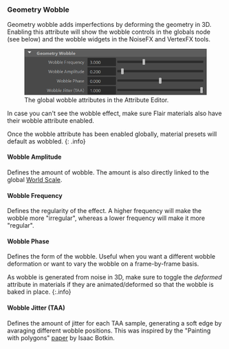 ### Geometry Wobble
Geometry wobble adds imperfections by deforming the geometry in 3D. Enabling this attribute will show the wobble controls in the globals node (see below) and the wobble widgets in the NoiseFX and VertexFX tools.

<figure class="aio-ui">
	<img src="/media/effects/wobble/wobble-attrs.png" alt="Global wobble attributes in the Attribute Editor">
	<figcaption>The global wobble attributes in the Attribute Editor.</figcaption>
</figure>

In case you can't see the wobble effect, make sure Flair materials also have their wobble attribute enabled.

Once the wobble attribute has been enabled globally, material presets will default as wobbled.
{: .info}

#### Wobble Amplitude
Defines the amount of wobble. The amount is also directly linked to the global [World Scale](/flair/getting-started/globals/#world-scale).

#### Wobble Frequency
Defines the regularity of the effect. A higher frequency will make the wobble more "irregular", whereas a lower frequency will make it more "regular".

#### Wobble Phase
Defines the form of the wobble. Useful when you want a different wobble deformation or want to vary the wobble on a frame-by-frame basis.

As wobble is generated from noise in 3D, make sure to toggle the *deformed* attribute in materials if they are animated/deformed so that the wobble is baked in place.
{:.info}

#### Wobble Jitter (TAA)
Defines the amount of jitter for each TAA sample, generating a soft edge by avaraging different wobble positions. This was inspired by the "Painting with polygons" [paper](https://dl.acm.org/doi/10.1145/1597990.1598012) by Isaac Botkin. 


